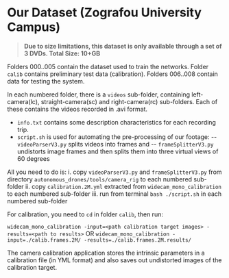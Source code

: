 # Our Dataset (Zografou University Campus)
> **Due to size limitations, this dataset is only available through a set of 3 DVDs. Total Size: 10+GB**

Folders 000..005 contain the dataset used to train the networks. Folder `calib` contains preliminary test data (calibration). Folders 006..008 contain data for testing the system.

In each numbered folder, there is a `videos` sub-folder, containing left-camera(lc), straight-camera(sc) and right-camera(rc) sub-folders. Each of these contains the videos recorded in .avi format.
- `info.txt` contains some description characteristics for each recording trip.
- `script.sh` is used for automating the pre-processing of our footage:
--	`videoParserV3.py` splits videos into frames and
--	`frameSplitterV3.py` undistorts image frames and then splits them into three virtual views of 60 degrees

All you need to do is: 
i. copy `videoParserV3.py` and `frameSplitterV3.py` from directory `autonomous_drones/tools/camera_rig` to each numbered sub-folder
ii. copy `calibration.2M.yml` extracted from `widecam_mono_calibration` to each numbered sub-folder
iii. run from terminal `bash ./script.sh` in each numbered sub-folder

For calibration, you need to `cd` in folder `calib`, then run:

``widecam_mono_calibration -input=<path calibration target images> -results=<path to results>``
OR
``widecam_mono_calibration -input=./calib.frames.2M/ -results=./calib.frames.2M.results/``

The camera calibration application stores the intrinsic parameters in a calibration file (in YML format) and also saves out undistorted images of the calibration target.

